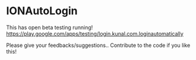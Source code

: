 # IONAutoLogin

This has open beta testing running! 
https://play.google.com/apps/testing/login.kunal.com.loginautomatically

Please give your feedbacks/suggestions.. 
Contribute to the code if you like this! 
